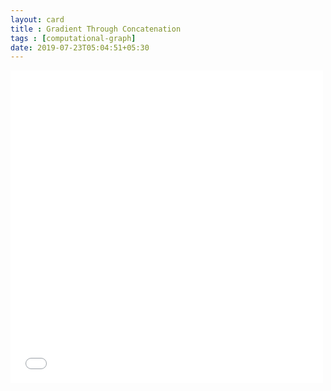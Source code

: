```yaml
---
layout: card
title : Gradient Through Concatenation
tags : [computational-graph]
date: 2019-07-23T05:04:51+05:30
---
```


<!--<embed src="{{site.dev-images}}/2019-07-23-011-gradient-through-concatenation.pdf" width="500" height="500"  type="application/pdf" frameborder="0" allowfullscreen>-->
<embed src="{{site.images}}/2019-07-23-011-gradient-through-concatenation.pdf" width="500" height="500"  type="application/pdf" frameborder="0" allowfullscreen>
    